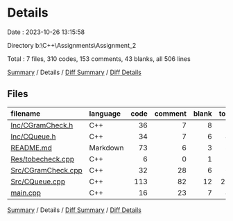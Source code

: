 # Details

Date : 2023-10-26 13:15:58

Directory b:\\C++\\Assignments\\Assignment_2

Total : 7 files,  310 codes, 153 comments, 43 blanks, all 506 lines

[Summary](results.md) / Details / [Diff Summary](diff.md) / [Diff Details](diff-details.md)

## Files
| filename | language | code | comment | blank | total |
| :--- | :--- | ---: | ---: | ---: | ---: |
| [Inc/CGramCheck.h](/Inc/CGramCheck.h) | C++ | 36 | 7 | 8 | 51 |
| [Inc/CQueue.h](/Inc/CQueue.h) | C++ | 34 | 7 | 6 | 47 |
| [README.md](/README.md) | Markdown | 73 | 6 | 3 | 82 |
| [Res/tobecheck.cpp](/Res/tobecheck.cpp) | C++ | 6 | 0 | 1 | 7 |
| [Src/CGramCheck.cpp](/Src/CGramCheck.cpp) | C++ | 32 | 28 | 6 | 66 |
| [Src/CQueue.cpp](/Src/CQueue.cpp) | C++ | 113 | 82 | 12 | 207 |
| [main.cpp](/main.cpp) | C++ | 16 | 23 | 7 | 46 |

[Summary](results.md) / Details / [Diff Summary](diff.md) / [Diff Details](diff-details.md)